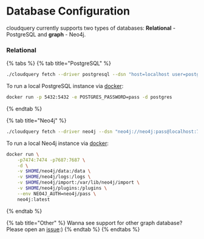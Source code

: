 # Database Configuration

cloudquery currently supports two types of databases: **Relational** - PostgreSQL and **graph** - Neo4j.

### Relational

{% tabs %}
{% tab title="PostgreSQL" %}
```bash
./cloudquery fetch --driver postgresql --dsn "host=localhost user=postgres password=pass DB.name=postgres port=5432"
```

To run a local PostgreSQL instance via [docker](https://hub.docker.com/_/postgres):

```bash
docker run -p 5432:5432 -e POSTGRES_PASSWORD=pass -d postgres
```
{% endtab %}

{% tab title="Neo4j" %}
```bash
./cloudquery fetch --driver neo4j --dsn "neo4j://neo4j:pass@localhost:7687"
```

To run a local Neo4j instance via [docker](https://hub.docker.com/_/neo4j):

```bash
docker run \
    -p7474:7474 -p7687:7687 \
    -d \
    -v $HOME/neo4j/data:/data \
    -v $HOME/neo4j/logs:/logs \
    -v $HOME/neo4j/import:/var/lib/neo4j/import \
    -v $HOME/neo4j/plugins:/plugins \
    --env NEO4J_AUTH=neo4j/pass \
    neo4j:latest
```
{% endtab %}

{% tab title="Other" %}
Wanna see support for other graph database? Please open an [issue](https://github.com/cloudquery/cloudquery/issues):\)
{% endtab %}
{% endtabs %}



